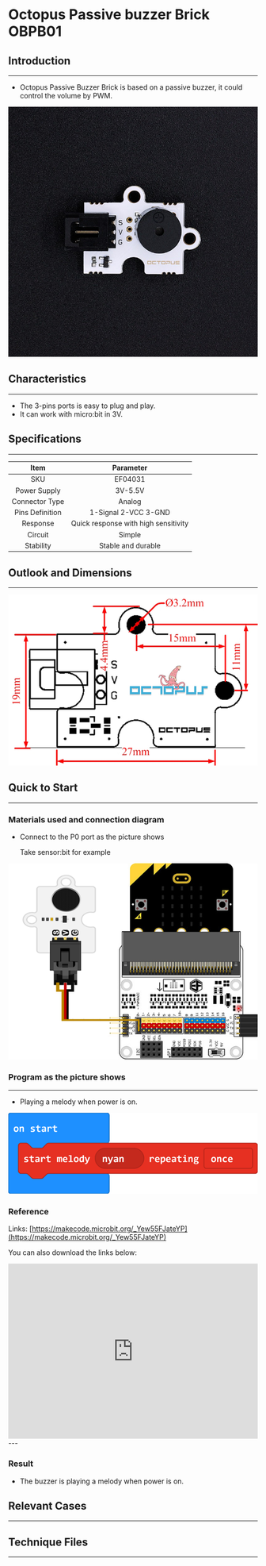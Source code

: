 # Octopus Passive buzzer Brick OBPB01

## Introduction
---
- Octopus Passive Buzzer Brick is based on a passive buzzer, it could control the volume by PWM. 

 ![](./images/0G3EEXg.jpg)

## Characteristics
---
- The 3-pins ports is easy to plug and play.
- It can work with micro:bit in 3V. 

## Specifications
---
Item | Parameter 
:-: | :-: 
SKU|EF04031
Power Supply|3V-5.5V
Connector Type|Analog
Pins Definition|1-Signal 2-VCC 3-GND
Response|Quick response with high sensitivity
Circuit|Simple
Stability|Stable and durable

## Outlook and Dimensions
---

![](./images/bsmWrzk.jpg)

## Quick to Start
---

### Materials used and connection diagram

- Connect to the P0 port as the picture shows

  Take sensor:bit for example

 ![](./images/wqD4VuO.png)

### Program as the picture shows
---
- Playing a melody when power is on.

 ![](./images/KjnioxB.png)

### Reference

Links: [https://makecode.microbit.org/_Yew55FJateYP](https://makecode.microbit.org/_Yew55FJateYP)

You can also download the links below:

<div style="position:relative;height:0;padding-bottom:70%;overflow:hidden;"><iframe style="position:absolute;top:0;left:0;width:100%;height:100%;" src="https://makecode.microbit.org/#pub:_Yew55FJateYP" frameborder="0" sandbox="allow-popups allow-forms allow-scripts allow-same-origin"></iframe></div>  
---

### Result
- The buzzer is playing a melody when power is on.

## Relevant Cases
---

## Technique Files
---
